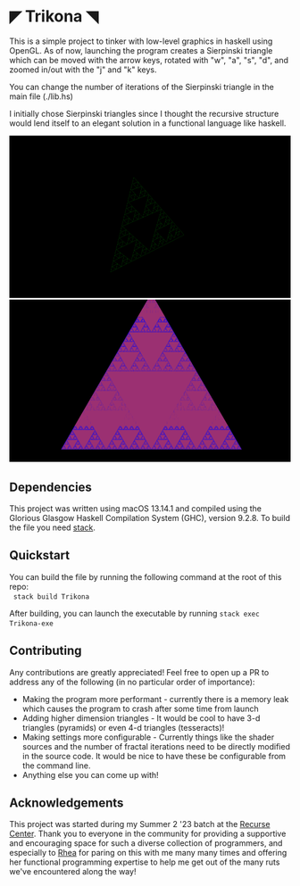 # ◤ Trikona ◥

This is a simple project to tinker with low-level graphics in haskell using OpenGL. As of now, launching the program creates a Sierpinski triangle which can be moved with the arrow keys, rotated with "w", "a", "s", "d", and zoomed in/out with the "j" and "k" keys.

You can change the number of iterations of the Sierpinski triangle in the main file (./lib.hs)

I initially chose Sierpinski triangles since I thought the recursive structure would lend itself to an elegant solution in a functional language like haskell.

![](./gifs/TrikonaGreen.gif)
![](./gifs/TrikonaBlue.gif)

## Dependencies

This project was written using macOS 13.14.1 and compiled using the Glorious Glasgow Haskell Compilation System (GHC), version 9.2.8. To build the file you need [stack](https://docs.haskellstack.org/en/stable/install_and_upgrade/).

## Quickstart

You can build the file by running the following command at the root of this repo:  
` stack build Trikona`

After building, you can launch the executable by running `stack exec Trikona-exe`

## Contributing

Any contributions are greatly appreciated! Feel free to open up a PR to address any of the following (in no particular order of importance):

- Making the program more performant - currently there is a memory leak which causes the program to crash after some time from launch
- Adding higher dimension triangles - It would be cool to have 3-d triangles (pyramids) or even 4-d triangles (tesseracts)!
- Making settings more configurable - Currently things like the shader sources and the number of fractal iterations need to be directly modified in the source code. It would be nice to have these be configurable from the command line.
- Anything else you can come up with!

## Acknowledgements

This project was started during my Summer 2 '23 batch at the [Recurse Center](https://www.recurse.com). Thank you to everyone in the community for providing a supportive and encouraging space for such a diverse collection of programmers, and especially to [Rhea](https://github.com/rcjara) for paring on this with me many many times and offering her functional programming expertise to help me get out of the many ruts we've encountered along the way! 
